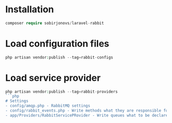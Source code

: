 # Installation
```php
composer require sobirjonovs/laravel-rabbit
```
# Load configuration files
```php
php artisan vendor:publish --tag=rabbit-configs
```
# Load service provider
```php
php artisan vendor:publish --tag=rabbit-providers
```php
# Settings
- config/amqp.php - RabbitMQ settings
- config/rabbit_events.php - Write methods what they are responsible for the events dispatched from another microservice
- app/Providers/RabbitServicePRovider - Write queues what to be declared at runtime

